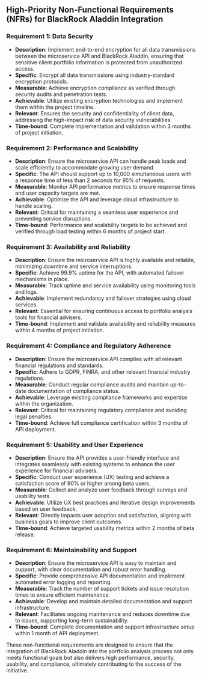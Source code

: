 ## High-Priority Non-Functional Requirements (NFRs) for BlackRock Aladdin Integration

### Requirement 1: Data Security
- **Description**: Implement end-to-end encryption for all data transmissions between the microservice API and BlackRock Aladdin, ensuring that sensitive client portfolio information is protected from unauthorized access.
- **Specific**: Encrypt all data transmissions using industry-standard encryption protocols.
- **Measurable**: Achieve encryption compliance as verified through security audits and penetration tests.
- **Achievable**: Utilize existing encryption technologies and implement them within the project timeline.
- **Relevant**: Ensures the security and confidentiality of client data, addressing the high-impact risk of data security vulnerabilities.
- **Time-bound**: Complete implementation and validation within 3 months of project initiation.

### Requirement 2: Performance and Scalability
- **Description**: Ensure the microservice API can handle peak loads and scale efficiently to accommodate growing user demand.
- **Specific**: The API should support up to 10,000 simultaneous users with a response time of less than 2 seconds for 95% of requests.
- **Measurable**: Monitor API performance metrics to ensure response times and user capacity targets are met.
- **Achievable**: Optimize the API and leverage cloud infrastructure to handle scaling.
- **Relevant**: Critical for maintaining a seamless user experience and preventing service disruptions.
- **Time-bound**: Performance and scalability targets to be achieved and verified through load testing within 6 months of project start.

### Requirement 3: Availability and Reliability
- **Description**: Ensure the microservice API is highly available and reliable, minimizing downtime and service interruptions.
- **Specific**: Achieve 99.9% uptime for the API, with automated failover mechanisms in place.
- **Measurable**: Track uptime and service availability using monitoring tools and logs.
- **Achievable**: Implement redundancy and failover strategies using cloud services.
- **Relevant**: Essential for ensuring continuous access to portfolio analysis tools for financial advisers.
- **Time-bound**: Implement and validate availability and reliability measures within 4 months of project initiation.

### Requirement 4: Compliance and Regulatory Adherence
- **Description**: Ensure the microservice API complies with all relevant financial regulations and standards.
- **Specific**: Adhere to GDPR, FINRA, and other relevant financial industry regulations.
- **Measurable**: Conduct regular compliance audits and maintain up-to-date documentation of compliance status.
- **Achievable**: Leverage existing compliance frameworks and expertise within the organization.
- **Relevant**: Critical for maintaining regulatory compliance and avoiding legal penalties.
- **Time-bound**: Achieve full compliance certification within 3 months of API deployment.

### Requirement 5: Usability and User Experience
- **Description**: Ensure the API provides a user-friendly interface and integrates seamlessly with existing systems to enhance the user experience for financial advisers.
- **Specific**: Conduct user experience (UX) testing and achieve a satisfaction score of 90% or higher among beta users.
- **Measurable**: Collect and analyze user feedback through surveys and usability tests.
- **Achievable**: Utilize UX best practices and iterative design improvements based on user feedback.
- **Relevant**: Directly impacts user adoption and satisfaction, aligning with business goals to improve client outcomes.
- **Time-bound**: Achieve targeted usability metrics within 2 months of beta release.

### Requirement 6: Maintainability and Support
- **Description**: Ensure the microservice API is easy to maintain and support, with clear documentation and robust error handling.
- **Specific**: Provide comprehensive API documentation and implement automated error logging and reporting.
- **Measurable**: Track the number of support tickets and issue resolution times to ensure efficient maintenance.
- **Achievable**: Develop and maintain detailed documentation and support infrastructure.
- **Relevant**: Facilitates ongoing maintenance and reduces downtime due to issues, supporting long-term sustainability.
- **Time-bound**: Complete documentation and support infrastructure setup within 1 month of API deployment.

These non-functional requirements are designed to ensure that the integration of BlackRock Aladdin into the portfolio analysis process not only meets functional goals but also delivers high performance, security, usability, and compliance, ultimately contributing to the success of the initiative.